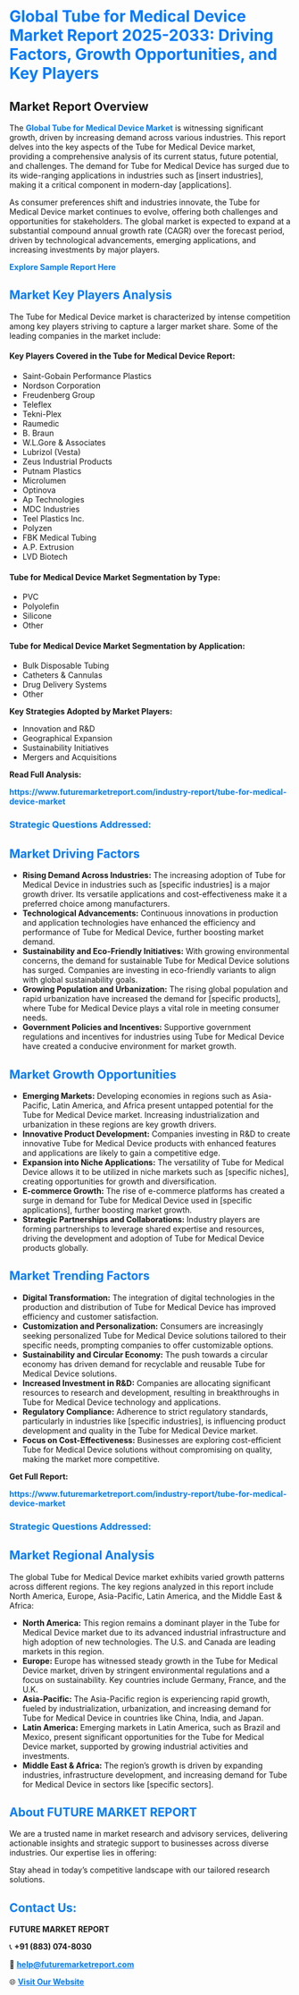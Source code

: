 <h1 style="color: #007BFF;">Global Tube for Medical Device Market Report 2025-2033: Driving Factors, Growth Opportunities, and Key Players</h1>

<section id="overview">
<h2>Market Report Overview</h2>
<p>The <a href="https://www.futuremarketreport.com/industry-report/tube-for-medical-device-market" style="color: #007BFF; text-decoration: none;"><strong>Global Tube for Medical Device Market</strong></a> is witnessing significant growth, driven by increasing demand across various industries. This report delves into the key aspects of the Tube for Medical Device market, providing a comprehensive analysis of its current status, future potential, and challenges. The demand for Tube for Medical Device has surged due to its wide-ranging applications in industries such as [insert industries], making it a critical component in modern-day [applications].</p>
<p>As consumer preferences shift and industries innovate, the Tube for Medical Device market continues to evolve, offering both challenges and opportunities for stakeholders. The global market is expected to expand at a substantial compound annual growth rate (CAGR) over the forecast period, driven by technological advancements, emerging applications, and increasing investments by major players.</p>
</section>

<section id="overview">
<p><a href="https://www.futuremarketreport.com/request-sample/reportId=41582" style="color: #007BFF; text-decoration: none;"><strong>Explore Sample Report Here</strong></a></p>
</section>

<section id="key-players">
<h2 style="color: #007BFF;">Market Key Players Analysis</h2>
<p>The Tube for Medical Device market is characterized by intense competition among key players striving to capture a larger market share. Some of the leading companies in the market include:</p>
<h4>Key Players Covered in the Tube for Medical Device Report:</h4>
<ul><li>Saint-Gobain Performance Plastics</li><li>Nordson Corporation</li><li>Freudenberg Group</li><li>Teleflex</li><li>Tekni-Plex</li><li>Raumedic</li><li>B. Braun</li><li>W.L.Gore &amp; Associates</li><li>Lubrizol (Vesta)</li><li>Zeus Industrial Products</li><li>Putnam Plastics</li><li>Microlumen</li><li>Optinova</li><li>Ap Technologies</li><li>MDC Industries</li><li>Teel Plastics Inc.</li><li>Polyzen</li><li>FBK Medical Tubing</li><li>A.P. Extrusion</li><li>LVD Biotech</li></ul>
<h4>Tube for Medical Device Market Segmentation by Type:</h4>
<ul><li>PVC</li><li>Polyolefin</li><li>Silicone</li><li>Other</li></ul>

<h4>Tube for Medical Device Market Segmentation by Application:</h4>
<ul><li>Bulk Disposable Tubing</li><li>Catheters &amp; Cannulas</li><li>Drug Delivery Systems</li><li>Other</li></ul>
<p><strong>Key Strategies Adopted by Market Players:</strong></p>
<ul>
<li>Innovation and R&D</li>
<li>Geographical Expansion</li>
<li>Sustainability Initiatives</li>
<li>Mergers and Acquisitions</li>
</ul>
</section>

<section>
<p><strong>Read Full Analysis: </strong></p><a href="https://www.futuremarketreport.com/industry-report/tube-for-medical-device-market" style="color: #007BFF; text-decoration: none;"><strong>https://www.futuremarketreport.com/industry-report/tube-for-medical-device-market</strong></a>
<h3 style="color: #007BFF;">Strategic Questions Addressed:</h3>
</section>

<section id="driving-factors">
<h2 style="color: #007BFF;">Market Driving Factors</h2>
<ul>
<li><strong>Rising Demand Across Industries:</strong> The increasing adoption of Tube for Medical Device in industries such as [specific industries] is a major growth driver. Its versatile applications and cost-effectiveness make it a preferred choice among manufacturers.</li>
<li><strong>Technological Advancements:</strong> Continuous innovations in production and application technologies have enhanced the efficiency and performance of Tube for Medical Device, further boosting market demand.</li>
<li><strong>Sustainability and Eco-Friendly Initiatives:</strong> With growing environmental concerns, the demand for sustainable Tube for Medical Device solutions has surged. Companies are investing in eco-friendly variants to align with global sustainability goals.</li>
<li><strong>Growing Population and Urbanization:</strong> The rising global population and rapid urbanization have increased the demand for [specific products], where Tube for Medical Device plays a vital role in meeting consumer needs.</li>
<li><strong>Government Policies and Incentives:</strong> Supportive government regulations and incentives for industries using Tube for Medical Device have created a conducive environment for market growth.</li>
</ul>
</section>

<section id="growth-opportunities">
<h2 style="color: #007BFF;">Market Growth Opportunities</h2>
<ul>
<li><strong>Emerging Markets:</strong> Developing economies in regions such as Asia-Pacific, Latin America, and Africa present untapped potential for the Tube for Medical Device market. Increasing industrialization and urbanization in these regions are key growth drivers.</li>
<li><strong>Innovative Product Development:</strong> Companies investing in R&D to create innovative Tube for Medical Device products with enhanced features and applications are likely to gain a competitive edge.</li>
<li><strong>Expansion into Niche Applications:</strong> The versatility of Tube for Medical Device allows it to be utilized in niche markets such as [specific niches], creating opportunities for growth and diversification.</li>
<li><strong>E-commerce Growth:</strong> The rise of e-commerce platforms has created a surge in demand for Tube for Medical Device used in [specific applications], further boosting market growth.</li>
<li><strong>Strategic Partnerships and Collaborations:</strong> Industry players are forming partnerships to leverage shared expertise and resources, driving the development and adoption of Tube for Medical Device products globally.</li>
</ul>
</section>

<section id="trending-factors">
<h2 style="color: #007BFF;">Market Trending Factors</h2>
<ul>
<li><strong>Digital Transformation:</strong> The integration of digital technologies in the production and distribution of Tube for Medical Device has improved efficiency and customer satisfaction.</li>
<li><strong>Customization and Personalization:</strong> Consumers are increasingly seeking personalized Tube for Medical Device solutions tailored to their specific needs, prompting companies to offer customizable options.</li>
<li><strong>Sustainability and Circular Economy:</strong> The push towards a circular economy has driven demand for recyclable and reusable Tube for Medical Device solutions.</li>
<li><strong>Increased Investment in R&D:</strong> Companies are allocating significant resources to research and development, resulting in breakthroughs in Tube for Medical Device technology and applications.</li>
<li><strong>Regulatory Compliance:</strong> Adherence to strict regulatory standards, particularly in industries like [specific industries], is influencing product development and quality in the Tube for Medical Device market.</li>
<li><strong>Focus on Cost-Effectiveness:</strong> Businesses are exploring cost-efficient Tube for Medical Device solutions without compromising on quality, making the market more competitive.</li>
</ul>
</section>

<section>
<p><strong>Get Full Report: </strong></p><a href="https://www.futuremarketreport.com/industry-report/tube-for-medical-device-market" style="color: #007BFF; text-decoration: none;"><strong>https://www.futuremarketreport.com/industry-report/tube-for-medical-device-market</strong></a>
<h3 style="color: #007BFF;">Strategic Questions Addressed:</h3>
</section>


<section id="regional-analysis">
<h2 style="color: #007BFF;">Market Regional Analysis</h2>
<p>The global Tube for Medical Device market exhibits varied growth patterns across different regions. The key regions analyzed in this report include North America, Europe, Asia-Pacific, Latin America, and the Middle East & Africa:</p>
<ul>
<li><strong>North America:</strong> This region remains a dominant player in the Tube for Medical Device market due to its advanced industrial infrastructure and high adoption of new technologies. The U.S. and Canada are leading markets in this region.</li>
<li><strong>Europe:</strong> Europe has witnessed steady growth in the Tube for Medical Device market, driven by stringent environmental regulations and a focus on sustainability. Key countries include Germany, France, and the U.K.</li>
<li><strong>Asia-Pacific:</strong> The Asia-Pacific region is experiencing rapid growth, fueled by industrialization, urbanization, and increasing demand for Tube for Medical Device in countries like China, India, and Japan.</li>
<li><strong>Latin America:</strong> Emerging markets in Latin America, such as Brazil and Mexico, present significant opportunities for the Tube for Medical Device market, supported by growing industrial activities and investments.</li>
<li><strong>Middle East & Africa:</strong> The region’s growth is driven by expanding industries, infrastructure development, and increasing demand for Tube for Medical Device in sectors like [specific sectors].</li>
</ul>
</section>

<footer>
<h2 style="color: #007BFF;">About FUTURE MARKET REPORT</h2>
<p>We are a trusted name in market research and advisory services, delivering actionable insights and strategic support to businesses across diverse industries. Our expertise lies in offering:</p>

<p>Stay ahead in today’s competitive landscape with our tailored research solutions.</p>

<h2 style="color: #007BFF;">Contact Us:</h2>
<p><strong>FUTURE MARKET REPORT</strong></p>
<p>📞 <strong>+91 (883) 074-8030</strong></p>
<p>📧 <strong><a href="mailto:help@futuremarketreport.com" style="color: #007BFF;">help@futuremarketreport.com</a></strong></p>
<p>🌐 <strong><a href="https://www.futuremarketreport.com/" style="color: #007BFF;">Visit Our Website</a></strong></p>
</footer>